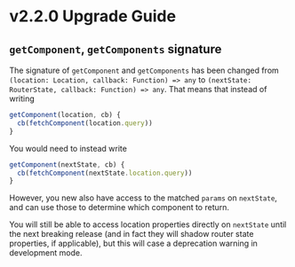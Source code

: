 # v2.2.0 Upgrade Guide

## `getComponent`, `getComponents` signature

The signature of `getComponent` and `getComponents` has been changed from `(location: Location, callback: Function) => any` to `(nextState: RouterState, callback: Function) => any`. That means that instead of writing

```js
getComponent(location, cb) {
  cb(fetchComponent(location.query))
}
```

You would need to instead write

```js
getComponent(nextState, cb) {
  cb(fetchComponent(nextState.location.query))
}
```

However, you new also have access to the matched `params` on `nextState`, and can use those to determine which component to return.

You will still be able to access location properties directly on `nextState` until the next breaking release (and in fact they will shadow router state properties, if applicable), but this will case a deprecation warning in development mode.
